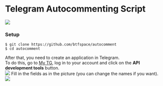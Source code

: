 # Telegram Autocommenting Script
![](https://img.shields.io/badge/Telethon-v1.24.0-%230088cc)
### Setup
```
$ git clone https://github.com/btfspace/autocomment
$ cd autocomment
```
After that, you need to create an application in Telegram.  
To do this, go to [My TG](https://my.telegram.org), log in to your account and click on the **API development tools** button.  
![](https://i.imgur.com/0S3Rjzo.jpg)
Fill in the fields as in the picture (you can change the names if you want).  
![](https://i.imgur.com/3OLaOWb.jpg)
